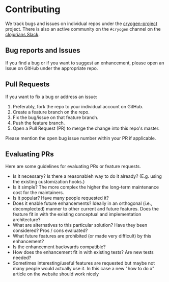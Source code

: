 # Contributing

We track bugs and issues on individual repos under the
[cryogen-project](https://github.com/cryogen-project) project.
There is also an active community on the `#cryogen` channel on the
[clojurians Slack](https://clojurians.slack.com).

## Bug reports and Issues

If you find a bug or if you want to suggest an enhancement, please
open an Issue on GitHub under the appropriate repo.

## Pull Requests

If you want to fix a bug or address an issue:

1. Preferably, fork the repo to your individual account on GitHub.
2. Create a feature branch on the repo.
3. Fix the bug/issue on that feature branch.
4. Push the feature branch.
5. Open a Pull Request (PR) to merge the change into this repo's master.

Please mention the open bug issue number within your PR if
applicable.

## Evaluating PRs

Here are some guidelines for evaluating PRs or feature requests.

* Is it necessary? Is there a reasonableh way to do it already? (E.g. using the existing customization hooks.)
* Is it simple? The more complex the higher the long-term maintenance cost for the maintainers.
* Is it popular? Have many people requested it?
* Does it enable future enhancements? Ideally in an orthogonal (i.e., decomplected) manner to other current and future features. Does the feature fit in with the existing conceptual and implementation architecture?
* What are alternatives to this particular solution? Have they been considered? Pros / cons evaluated?
* What future features are prohibited (or made very difficult) by this enhancement?
* Is the enhancement backwards compatible?
* How does the enhancement fit in with existing tests?  Are new tests needed?
* Sometimes interesting/useful features are requested but maybe not many people would actually use it. In this case a new "how to do x" article on the website should work nicely
